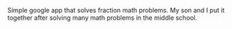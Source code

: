 Simple google app that solves fraction math problems.  My son and I put it together after solving many math problems in the middle school.
